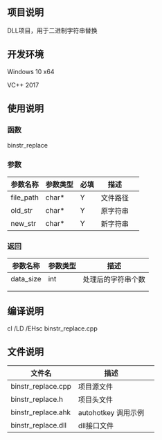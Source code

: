 ## 项目说明

DLL项目，用于二进制字符串替换



## 开发环境

Windows 10 x64

VC++ 2017



## 使用说明

### 函数

binstr_replace

### 参数

| 参数名称  | 参数类型 | 必填 | 描述     |      |
| --------- | -------- | ---- | -------- | ---- |
| file_path | char*    | Y    | 文件路径 |      |
| old_str   | char*    | Y    | 原字符串 |      |
| new_str   | char*    | Y    | 新字符串 |      |

### 返回

| 参数名称  | 参数类型 | 描述               |
| --------- | -------- | ------------------ |
| data_size | int      | 处理后的字符串个数 |
|           |          |                    |
|           |          |                    |



## 编译说明

cl /LD /EHsc binstr_replace.cpp



## 文件说明

| 文件名             | 描述                |      |
| ------------------ | ------------------- | ---- |
| binstr_replace.cpp | 项目源文件          |      |
| binstr_replace.h   | 项目头文件          |      |
| binstr_replace.ahk | autohotkey 调用示例 |      |
| binstr_replace.dll | dll接口文件         |      |


